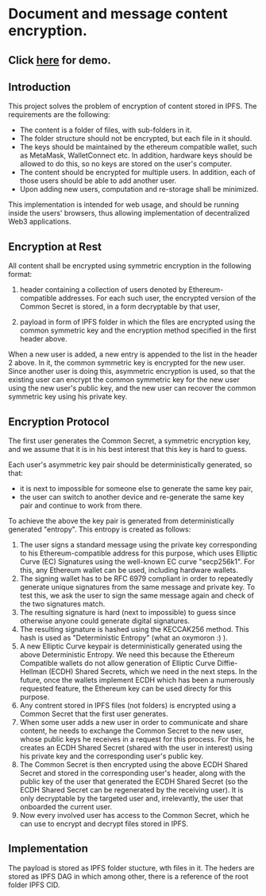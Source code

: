 # Document and message content encryption.

## Click [here](demo/README.md) for demo.

## Introduction

This project solves the problem of encryption of content stored in IPFS. The requirements are the following:

- The content is a folder of files, with sub-folders in it.
- The folder structure should not be encrypted, but each file in it should.
- The keys should be maintained by the ethereum compatible wallet, such as MetaMask, WalletConnect etc. In addition, hardware keys should be allowed to do this, so no keys are stored on the user's computer.
- The content should be encrypted for multiple users. In addition, each of those users should be able to add another user.
- Upon adding new users, computation and re-storage shall be minimized.

This implementation is intended for web usage, and should be running inside the users' browsers, thus allowing implementation of decentralized Web3 applications.

## Encryption at Rest

All content shall be encrypted using symmetric encryption in the following format:

1. header containing a collection of users denoted by Ethereum-compatible addresses. For each such user, the encrypted version of the Common Secret is stored, in a form decryptable by that user,

2. payload in form of IPFS folder in which the files are encrypted using the common symmetric key and the encryption method specified in the first header above.

When a new user is added, a new entry is appended to the list in the header 2 above. In it, the common symmetric key is encrypted for the new user. Since another user is doing this, asymmetric encryption is used, so that the existing user can encrypt the common symmetric key for the new user using the new user's public key, and the new user can recover the common symmetric key using his private key. 

## Encryption Protocol

The first user generates the Common Secret, a symmetric encryption key, and we assume that it is in his best interest that this key is hard to guess.

Each user's asymmetric key pair should be deterministically generated, so that:
- it is next to impossible for someone else to generate the same key pair,
- the user can switch to another device and re-generate the same key pair and continue to work from there.

To achieve the above the key pair is generated from deterministically generated "entropy". This entropy is created as follows:
1. The user signs a standard message using the private key corresponding to his Ethereum-compatible address for this purpose, which uses Elliptic Curve (EC) Signatures using the well-known EC curve "secp256k1". For this, any Ethereum wallet can be used, including hardware wallets.
2. The signing wallet has to be RFC 6979 compliant in order to repeatedly generate unique signatures from the same message and private key. To test this, we ask the user to sign the same message again and check of the two signatures match.
3. The resulting signature is hard (next to impossible) to guess since otherwise anyone could generate digital signatures.
4. The resulting signature is hashed using the KECCAK256 method. This hash is used as "Deterministic Entropy" (what an oxymoron :) ).
5. A new Elliptic Curve keypair is deterministically generated using the above Deterministic Entropy. We need this because the Ethereum Compatible wallets do not allow generation of Elliptic Curve Diffie-Hellman (ECDH) Shared Secrets, which we need in the next steps. In the future, once the wallets implement ECDH which has been a numerously requested feature, the Ethereum key can be used directy for this purpose.
6. Any contrent stored in IPFS files (not folders) is encrypted using a Common Secret that the first user generates.
7. When some user adds a new user in order to communicate and share content, he needs to exchange the Common Secret to the new user, whose public keys he receives in a request for this process. 
For this, he creates an ECDH Shared Secret (shared with the user in interest) using his private key and the corresponding user's public key.
8. The Common Secret is then encrypted using the above ECDH Shared Secret and stored in the corresponding user's header, along with the public key of the user that generated the ECDH Shared Secret (so the ECDH Shared Secret can be regenerated by the receiving user). It is only decryptable by the targeted user and, irrelevantly, the user that onboarded the current user.
9. Now every involved user has access to the Common Secret, which he can use to encrypt and decrypt files stored in IPFS.

## Implementation

The payload is stored as IPFS folder stucture, wth files in it. The heders are stored as IPFS DAG in which among other, there is a reference of the root folder IPFS CID.